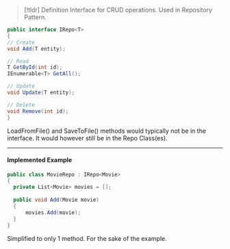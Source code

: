 > [!tldr] Definition
> Interface for CRUD operations.
> Used in Repository Pattern.


```csharp
public interface IRepo<T>
{
// Create
void Add(T entity);

// Read
T GetById(int id);
IEnumerable<T> GetAll();

// Update
void Update(T entity);

// Delete
void Remove(int id);
}
```

LoadFromFile() and SaveToFile() methods would typically not be in the interface.
It would however still be in the Repo Class(es).

---

#### Implemented Example 
```csharp
public class MovieRepo : IRepo<Movie>
{
  private List<Movie> movies = [];
  
  public void Add(Movie movie)
  {
      movies.Add(movie);
  }
}
```
Simplified to only 1 method. For the sake of the example.